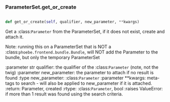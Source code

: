 ### ParameterSet.get_or_create

```py

def get_or_create(self, qualifier, new_parameter, **kwargs)

```



Get a :class:`Parameter` from the ParameterSet, if it does not exist,
create and attach it.

Note: running this on a ParameterSet that is NOT a
:class:`phoebe.frontend.bundle.Bundle`,
will NOT add the Parameter to the bundle, but only the temporary
ParameterSet

:parameter str qualifier: the qualifier of the :class:`Parameter`
    (note, not the twig)
:parameter new_parameter: the parameter to attach if no
        result is found
:type new_parameter: :class:`Parameter`
:parameter **kwargs: meta-tags to search - will also be applied to
        new_parameter if it is attached.
:return: Parameter, created
:rtype: :class:`Parameter`, bool
:raises ValueError: if more than 1 result was found using the search
        criteria.

